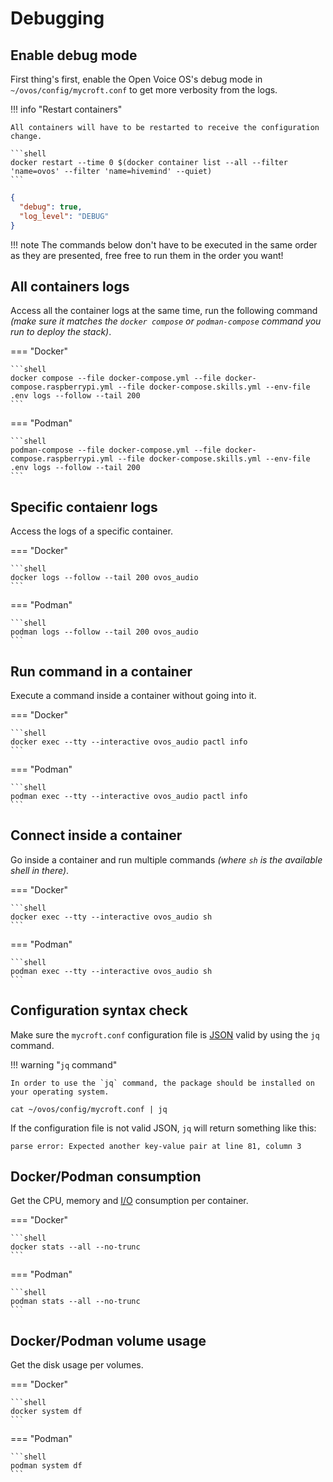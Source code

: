# Debugging

## Enable debug mode

First thing's first, enable the Open Voice OS's debug mode in `~/ovos/config/mycroft.conf` to get more verbosity from the logs.

!!! info "Restart containers"

    All containers will have to be restarted to receive the configuration change.

    ```shell
    docker restart --time 0 $(docker container list --all --filter 'name=ovos' --filter 'name=hivemind' --quiet)
    ```

```json title="~/ovos/config/mycroft.conf"
{
  "debug": true,
  "log_level": "DEBUG"
}
```

!!! note
The commands below don't have to be executed in the same order as they are presented, free free to run them in the order you want!

## All containers logs

Access all the container logs at the same time, run the following command _(make sure it matches the `docker compose` or `podman-compose` command you run to deploy the stack)_.

=== "Docker"

    ```shell
    docker compose --file docker-compose.yml --file docker-compose.raspberrypi.yml --file docker-compose.skills.yml --env-file .env logs --follow --tail 200
    ```

=== "Podman"

    ```shell
    podman-compose --file docker-compose.yml --file docker-compose.raspberrypi.yml --file docker-compose.skills.yml --env-file .env logs --follow --tail 200
    ```

## Specific contaienr logs

Access the logs of a specific container.

=== "Docker"

    ```shell
    docker logs --follow --tail 200 ovos_audio
    ```

=== "Podman"

    ```shell
    podman logs --follow --tail 200 ovos_audio
    ```

## Run command in a container

Execute a command inside a container without going into it.

=== "Docker"

    ```shell
    docker exec --tty --interactive ovos_audio pactl info
    ```

=== "Podman"

    ```shell
    podman exec --tty --interactive ovos_audio pactl info
    ```

## Connect inside a container

Go inside a container and run multiple commands _(where `sh` is the available shell in there)_.

=== "Docker"

    ```shell
    docker exec --tty --interactive ovos_audio sh
    ```

=== "Podman"

    ```shell
    podman exec --tty --interactive ovos_audio sh
    ```

## Configuration syntax check

Make sure the `mycroft.conf` configuration file is [JSON](https://en.wikipedia.org/wiki/JSON) valid by using the `jq` command.

!!! warning "`jq` command"

    In order to use the `jq` command, the package should be installed on your operating system.

```shell
cat ~/ovos/config/mycroft.conf | jq
```

If the configuration file is not valid JSON, `jq` will return something like this:

```text
parse error: Expected another key-value pair at line 81, column 3
```

## Docker/Podman consumption

Get the CPU, memory and [I/O](https://en.wikipedia.org/wiki/Input/output) consumption per container.

=== "Docker"

    ```shell
    docker stats --all --no-trunc
    ```

=== "Podman"

    ```shell
    podman stats --all --no-trunc
    ```

## Docker/Podman volume usage

Get the disk usage per volumes.

=== "Docker"

    ```shell
    docker system df
    ```

=== "Podman"

    ```shell
    podman system df
    ```
